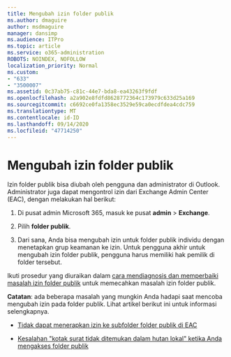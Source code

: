 ```yaml
---
title: Mengubah izin folder publik
ms.author: dmaguire
author: msdmaguire
manager: dansimp
ms.audience: ITPro
ms.topic: article
ms.service: o365-administration
ROBOTS: NOINDEX, NOFOLLOW
localization_priority: Normal
ms.custom:
- "633"
- "3500007"
ms.assetid: 0c37ab75-c81c-44e7-bda8-ea43263f9fdf
ms.openlocfilehash: a2a902e8fdfd8628772364c173979c633d25a169
ms.sourcegitcommit: c6692ce0fa1358ec3529e59ca0ecdfdea4cdc759
ms.translationtype: MT
ms.contentlocale: id-ID
ms.lasthandoff: 09/14/2020
ms.locfileid: "47714250"
---
```

# <a name="changing-public-folder-permissions"></a>Mengubah izin folder publik

Izin folder publik bisa diubah oleh pengguna dan administrator di Outlook. Administrator juga dapat mengontrol izin dari Exchange Admin Center (EAC), dengan melakukan hal berikut:
  
1. Di pusat admin Microsoft 365, masuk ke pusat **admin** \> **Exchange**.

2. Pilih **folder publik**.

3. Dari sana, Anda bisa mengubah izin untuk folder publik individu dengan menetapkan grup keamanan ke izin. Untuk pengguna akhir untuk mengubah izin folder publik, pengguna harus memiliki hak pemilik di folder tersebut.

Ikuti prosedur yang diuraikan dalam [cara mendiagnosis dan memperbaiki masalah izin folder publik](https://docs.microsoft.com/exchange/troubleshoot/public-folders/public-folder-permission-issues) untuk memecahkan masalah izin folder publik.

**Catatan**: ada beberapa masalah yang mungkin Anda hadapi saat mencoba mengubah izin pada folder publik. Lihat artikel berikut ini untuk informasi selengkapnya.

- [Tidak dapat menerapkan izin ke subfolder folder publik di EAC](https://docs.microsoft.com/exchange/troubleshoot/public-folders/can%E2%80%99t-apply-permissions-public-folder-subfolders)

- [Kesalahan "kotak surat tidak ditemukan dalam hutan lokal" ketika Anda mengakses folder publik](https://docs.microsoft.com/exchange/troubleshoot/public-folders/mailbox-not-found-local-forest-public-folder)
